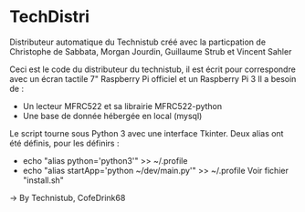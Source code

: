 # TechDistri
Distributeur automatique du Technistub créé avec la particpation de Christophe de Sabbata, Morgan Jourdin, Guillaume Strub et Vincent Sahler

Ceci est le code du distributeur du technistub, il est écrit pour correspondre avec un écran tactile 7" Raspberry Pi officiel et un Raspberry Pi 3
Il a besoin de :
  - Un lecteur MFRC522 et sa librairie MFRC522-python
  - Une base de donnée hébergée en local (mysql)

Le script tourne sous Python 3 avec une interface Tkinter.
Deux alias ont été définis, pour les définirs : 
  - echo "alias python='python3'" >> ~/.profile
  - echo "alias startApp='python ~/dev/main.py'" >> ~/.profile
Voir fichier "install.sh"

-> By Technistub, CofeDrink68
